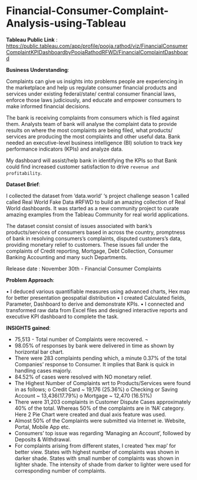 # Financial-Consumer-Complaint-Analysis-using-Tableau

**Tableau Public Link** : https://public.tableau.com/app/profile/pooja.rathod/viz/FinancialConsumerComplaintKPIDashboardbyPoojaRathodRFWD/FinancialComplaintDashboard

**Business Understanding**:

Complaints can give us insights into problems people are experiencing in the marketplace and help us regulate consumer financial products and services under existing federal/state/ central  consumer  financial laws, enforce those laws judiciously, and educate and empower consumers to make informed financial decisions.

The bank is receiving complaints from consumers which is filed against them. Analysts team of bank will analyse the complaint data to provide results on where the most complaints are being filed, what products/ services are producing the most complaints and other useful data. Bank needed an executive-level business intelligence (BI) solution to track key performance indicators (KPIs) and analyze data.

My dashboard will assist/help bank in identifying the KPIs so that Bank could find increased customer satisfaction to drive `revenue and profitability`.

**Dataset Brief**:

I collected the dataset from ‘data.world’ ‘s project challenge season 1 called called Real World Fake Data #RFWD to build an amazing collection of Real World dashboards.
It was started as a new community project to curate amazing examples from the Tableau Community for real world applications.

The dataset consist consist of issues associated with bank’s products/services of consumers based in across the country, promptness of bank in resolving consumers’s complaints, disputed customers’s data, providing monetary relief to customers. These issues  fall under the complaints of Credit reporting, Mortgage, Debt Collection, Consumer Banking Accounting and many such Departments.

Release date : November 30th - Financial Consumer Complaints

**Problem Approach**:

•	 I deduced various quantifiable measures  using  advanced charts, Hex map for better presentation geospatial distribution
•	 I created Calculated  fields, Parameter, Dashboard to derive and demonstrate KPIs.
•	 I connected and transformed raw data from Excel files and designed interactive reports and executive KPI dashboard to complete the task.


**INSIGHTS gained**:

*  75,513 - Total number of  Complaints  were recovered. ¬
* 	98.05% of responses by bank were delivered in time as shown by horizontal bar chart.
* 	There were 283 complaints pending which, a minute 0.37% of the total  Companies’ response to Consumer. It implies that Bank is quick in handling cases majorly.
* 	84.52% of cases were resolved with NO monetary relief.
* The Highest Number of  Complaints wrt to Products/Services were found in as follows;
o	Credit Card  ~ 19,176 (25.36%)
o	Checking or Saving Account ~ 13,436(17.79%)
o	Mortgage ~ 12,470 (16.51%)
* There were 31,203 complaints in Customer Dispute Cases approximately 40% of the total. Whereas 50% of the complaints are in ‘NA’ category. Here 2 Pie Chart were created and dual axis feature was used.
* Almost 50% of the Complaints were submitted via Internet ie. Website, Portal, Mobile App etc.
* Consumers’ top issue was regarding ‘Managing an Account’, followed by Deposits & Withdrawal. 
* For complaints arising from different states,  I created ‘hex map’ for better view. States with highest number of complaints was shown in darker shade. States with small number of complaints was shown in lighter shade. The intensity of shade from darker to lighter were used for corresponding number of complaints.






